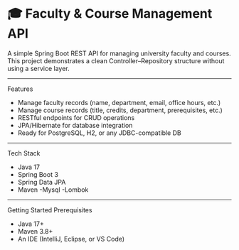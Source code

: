 # 🎓 Faculty & Course Management API

A simple Spring Boot REST API for managing university faculty and courses. This project demonstrates a clean Controller–Repository structure without using a service layer.

---

 Features

- Manage faculty records (name, department, email, office hours, etc.)
- Manage course records (title, credits, department, prerequisites, etc.)
- RESTful endpoints for CRUD operations
- JPA/Hibernate for database integration
- Ready for PostgreSQL, H2, or any JDBC-compatible DB

---
Tech Stack

- Java 17
- Spring Boot 3
- Spring Data JPA
- Maven
-Mysql
-Lombok

---

Getting Started
Prerequisites
- Java 17+
- Maven 3.8+
- An IDE (IntelliJ, Eclipse, or VS Code)
